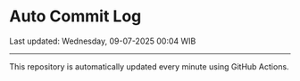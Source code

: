 # Auto Commit Log

Last updated: Wednesday, 09-07-2025 00:04 WIB

---

This repository is automatically updated every minute using GitHub Actions.
